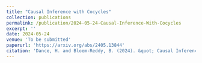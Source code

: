 ```yaml
---
title: "Causal Inference with Cocycles"
collection: publications
permalink: /publication/2024-05-24-Causal-Inference-With-Cocycles
excerpt: ''
date: 2024-05-24
venue: 'To be submitted'
paperurl: 'https://arxiv.org/abs/2405.13844'
citation: 'Dance, H. and Bloem-Reddy, B. (2024). &quot; Causal Inference with Cocycles.&quot; arXiv:2405.13844'
---
```

